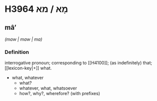 # H3964 מָא / מא

## mâʼ

_(maw | maw | ma)_

### Definition

interrogative pronoun; corresponding to [[H4100]]; (as indefinitely) that; [[lexicon-key|+]] what.

- what, whatever
    - what?
    - whatever, what, whatsoever
    - how?, why?, wherefore? (with prefixes)
